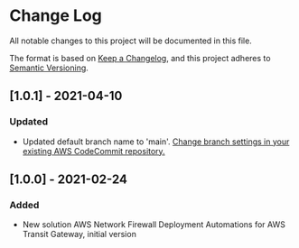 # Change Log
All notable changes to this project will be documented in this file.

The format is based on [Keep a Changelog](https://keepachangelog.com/en/1.0.0/),
and this project adheres to [Semantic Versioning](https://semver.org/spec/v2.0.0.html).

## [1.0.1] - 2021-04-10
### Updated
- Updated default branch name to 'main'. [Change branch settings in your 
  existing AWS CodeCommit repository.](https://docs.aws.amazon.com/codecommit/latest/userguide/how-to-change-branch.html)

## [1.0.0] - 2021-02-24
### Added
- New solution AWS Network Firewall Deployment Automations for AWS Transit Gateway, initial version
